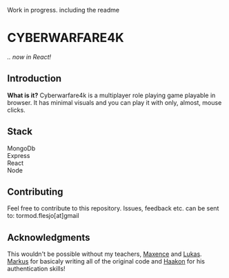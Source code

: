 Work in progress. including the readme

# CYBERWARFARE4K

_.. now in React!_

## Introduction

**What is it?**
Cyberwarfare4k is a multiplayer role playing game playable in browser. It has minimal visuals and you can play it with only, almost, mouse clicks.

## Stack

MongoDb  
Express  
React  
Node

## Contributing

Feel free to contribute to this repository.
Issues, feedback etc. can be sent to:
tormod.flesjo[at]gmail

## Acknowledgments

This wouldn't be possible without my teachers, [Maxence](https://github.com/mc100s) and [Lukas](https://github.com/gisderdube).
[Markus](https://github.com/fenrew) for basicaly writing all of the original code and [Haakon](https://www.linkedin.com/in/haakon-foyen/) for his authentication skills!
